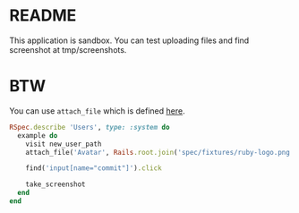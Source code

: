 # README

This application is sandbox. You can test uploading files and find screenshot at tmp/screenshots.

# BTW

You can use `attach_file` which is defined [here](https://rubydoc.info/github/jnicklas/capybara/master/Capybara/Node/Actions#attach_file-instance_method).

```ruby
RSpec.describe 'Users', type: :system do
  example do
    visit new_user_path
    attach_file('Avatar', Rails.root.join('spec/fixtures/ruby-logo.png'))

    find('input[name="commit"]').click

    take_screenshot
  end
end
```
